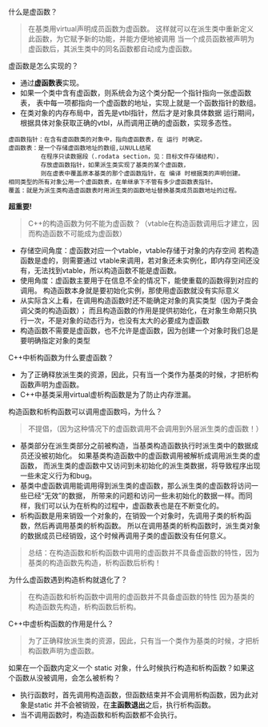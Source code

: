什么是虚函数？
>在基类用virtual声明成员函数为虚函数。
这样就可以在派生类中重新定义此函数，为它赋予新的功能，并能方便地被调用
当一个成员函数被声明为虚函数后，其派生类中的同名函数都自动成为虚函数。

虚函数是怎么实现的？
- 通过**虚函数表**实现。
- 如果一个类中含有虚函数，则系统会为这个类分配一个指针指向一张虚函数表，
  表中每一项都指向一个虚函数的地址，实现上就是一个函数指针的数组。
- 在类对象的内存布局中，首先是vtbl指针，然后才是对象具体数据
  运行期间，根据具体对象获取正确的vtbl，从而调用正确的虚函数，实现多态性。
```
虚函数指针：在含有虚函数类的对象中，指向虚函数表，在 运行 时确定。
虚函数表：是一个存储虚函数地址的数组,以NULL结尾
		 在程序只读数据段（.rodata section，见：目标文件存储结构），
		 存放虚函数指针，如果派生类实现了基类的某个虚函数，
		 则在虚表中覆盖原本基类的那个虚函数指针，在 编译 时根据类的声明创建。
相同类型的所有对象公用一个虚函数表，在单继承下不管有多少虚函数表指针。
覆盖：就是为派生类构造虚函数表时用派生类的函数地址替换基类成员函数地址的过程。
```

**超重要!** 
>C++的构造函数为何不能为虚函数？（vtable在构造函数调用后才建立，因而构造函数不可能成为虚函数）
- 存储空间角度：虚函数对应一个vtable，vtable存储于对象的内存空间
  若构造函数是虚的，则需要通过 vtable来调用，若对象还未实例化，即内存空间还没有，无法找到vtable，所以构造函数不能是虚函数。
- 使用角度：虚函数主要用于在信息不全的情况下，能使重载的函数得到对应的调用。
  构造函数本身就是要初始化实例，那使用虚函数就没有实际意义
- 从实际含义上看，在调用构造函数时还不能确定对象的真实类型（因为子类会调父类的构造函数）；
  而且构造函数的作用是提供初始化，在对象生命期只执行一次，不是对象的动态行为，也没有太大的必要成为虚函数
- 构造函数不需要是虚函数，也不允许是虚函数，因为创建一个对象时我们总是要明确指定对象的类型

C++中析构函数为什么要虚函数？
- 为了正确释放派生类的资源，因此，只有当一个类作为基类的时候，才把析构函数声明为虚函数。
- C++中基类采用virtual虚析构函数是为了防止内存泄漏。

构造函数和析构函数可以调用虚函数吗，为什么？
>不提倡，（因为这种情况下的虚函数调用不会调用到外层派生类的虚函数！）
- 基类部分在派生类部分之前被构造，当基类构造函数执行时派生类中的数据成员还没被初始化。
  如果基类构造函数中的虚函数调用被解析成调用派生类的虚函数，
  而派生类的虚函数中又访问到未初始化的派生类数据，将导致程序出现一些未定义行为和bug。
- 基类中虚函数调用能调用得到派生类的虚函数，那么派生类的虚函数将访问一些已经“无效”的数据，
  所带来的问题和访问一些未初始化的数据一样。而同样，我们可以认为在析构的过程中，虚函数表也是在不断变化的。
- 析构函数是用来销毁一个对象的，在销毁一个对象时，先调用子类的析构函数，然后再调用基类的析构函数。
  所以在调用基类的析构函数时，派生类对象的数据成员已经销毁，这个时候再调用子类的虚函数没有任何意义。
>总结：在构造函数和析构函数中调用的虚函数并不具备虚函数的特性，因为基类的构造函数先构造，析构函数后析构！

为什么虚函数遇到构造析构就退化了？
>在构造函数和析构函数中调用的虚函数并不具备虚函数的特性
因为基类的构造函数先构造，析构函数后析构。

C++中虚析构函数的作用是什么？
>为了正确释放派生类的资源，因此，只有当一个类作为基类的时候，才把析构函数声明为虚函数。

如果在一个函数内定义一个 static 对象，什么时候执行构造和析构函数？如果这个函数从没被调用，会怎么被析构？
- 执行函数时，首先调用构造函数，但函数结束并不会调用析构函数，因为此对象是static 并不会被销毁，在**主函数退出**之后，执行析构函数。
- 当不调用函数时，构造函数和析构函数都不会执行。
